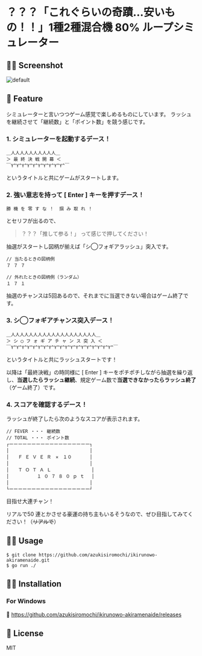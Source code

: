 # ？？？「これぐらいの奇蹟…安いもの！！」1種2種混合機 80% ループシミュレーター
## :rice::rice: Screenshot

![default](https://user-images.githubusercontent.com/45185896/48745938-b3d0b980-ecb0-11e8-9214-21fcf623282e.gif)

## :musical_score: Feature

シミュレーターと言いつつゲーム感覚で楽しめるものにしています。
ラッシュを継続させて「継続数」と「ポイント数」を競う感じです。


### 1. シミュレーターを起動するデース！

```
＿人人人人人人人人人人＿
＞ 最 終 決 戦 開 幕 ＜
￣Y^Y^Y^Y^Y^Y^Y^Y^Y^Y^￣
```
というタイトルと共にゲームがスタートします。


### 2. 強い意志を持って [ Enter ] キーを押すデース！

```
勝 機 を 零 す な ！  掴 み 取 れ ！
```

とセリフが出るので、
>？？？「推して参る！」
って感じで押してください！

抽選がスタートし図柄が揃えば「シ◯フォギアラッシュ」突入です。

```
// 当たるときの図柄例
７ ７ ７

// 外れたときの図柄例（ランダム）
１ ７ １
```

抽選のチャンスは5回あるので、それまでに当選できない場合はゲーム終了です。


### 3. シ◯フォギアチャンス突入デース！

```
＿人人人人人人人人人人人人人人人人人人人＿
＞ シ ◯ フ ォ ギ ア チ ャ ン ス 突 入 ＜
￣Y^Y^Y^Y^Y^Y^Y^Y^Y^Y^Y^Y^Y^Y^Y^Y^Y^Y^Y^￣
```

というタイトルと共にラッシュスタートです！



以降は「最終決戦」の時同様に [ Enter ] キーをポチポチしながら抽選を繰り返し、**当選したらラッシュ継続**、規定ゲーム数で**当選できなかったらラッシュ終了**（ゲーム終了）です。



### 4. スコアを確認するデース！

ラッシュが終了したら次のようなスコアが表示されます。

```
// FEVER ・・・ 継続数
// TOTAL ・・・ ポイント数
┌ーーーーーーーーーーーーーーーーーー┐
│　　　　　　　　　　　　　　　　　　│
│　　Ｆ Ｅ Ｖ Ｅ Ｒ　✕　１０　　　　│
│　　　　　　　　　　　　　　　　　　│
│　　Ｔ Ｏ Ｔ Ａ Ｌ　　　　　　　　　│
│　　　　　  １ ０ ７ ８ ０ ｐ ｔ 　│
│　　　　　　　　　　　　　　　　　　│
└ーーーーーーーーーーーーーーーーーー┘
```

目指せ大連チャン！

リアルで50 連とかさせる豪運の持ち主もいるそうなので、ぜひ目指してみてください！（~~リアルで~~）

## :memo::zzz: Usage

```
$ git clone https://github.com/azukisiromochi/ikirunowo-akiramenaide.git
$ go run ./
```
## :rocket::full_moon_with_face: Installation
### For Windows
:link: https://github.com/azukisiromochi/ikirunowo-akiramenaide/releases

## :syringe: License
MIT
